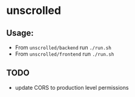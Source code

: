 # unscrolled

## Usage:

- From `unscrolled/backend` run `./run.sh`
- From `unscrolled/frontend` run `./run.sh`


## TODO
- update CORS to production level permissions